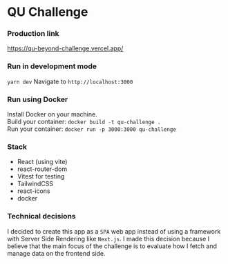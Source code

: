 # QU Challenge

### Production link
https://qu-beyond-challenge.vercel.app/

### Run in development mode
```yarn dev```
Navigate to ```http://localhost:3000```

### Run using Docker
Install Docker on your machine.\
Build your container: ```docker build -t qu-challenge .```\
Run your container: ```docker run -p 3000:3000 qu-challenge```

### Stack 
* React (using vite)
* react-router-dom
* Vitest for testing
* TailwindCSS
* react-icons
* docker 

### Technical decisions
I decided to create this app as a ```SPA``` web app instead of using a framework with Server Side Rendering like ```Next.js```. I made this decision because I believe that the main focus of the challenge is to evaluate how I fetch and manage data on the frontend side. 